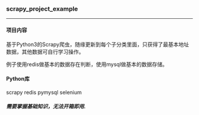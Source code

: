 ### scrapy_project_example
---
#### 项目内容 
基于Python3的Scrapy爬虫，随缘更新到每个子分类里面，只获得了最基本地址数据，其他数据可自行学习操作。

例子使用redis做基本的数据存在判断，使用mysql做基本的数据存储。

#### Python库

scrapy
redis
pymysql
selenium

##### 需要掌握基础知识，无法开箱即用.